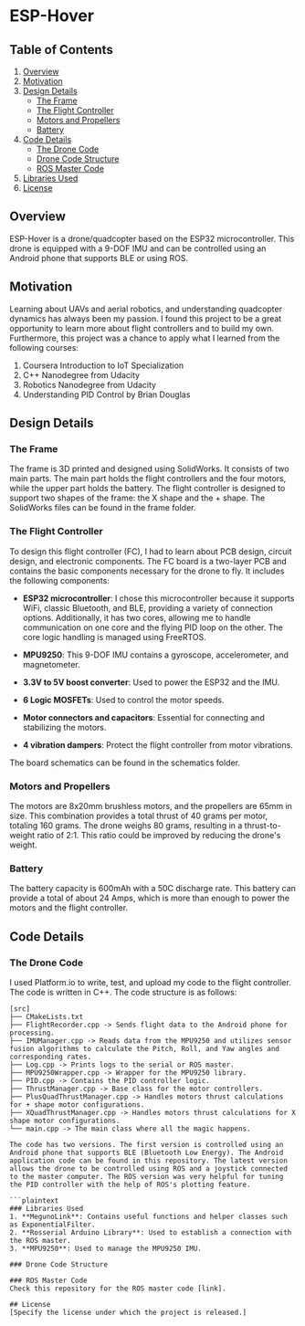 # ESP-Hover

## Table of Contents
1. [Overview](#overview)
2. [Motivation](#motivation)
3. [Design Details](#design-details)
   - [The Frame](#the-frame)
   - [The Flight Controller](#the-flight-controller)
   - [Motors and Propellers](#motors-and-propellers)
   - [Battery](#battery)
4. [Code Details](#code-details)
   - [The Drone Code](#the-drone-code)
   - [Drone Code Structure](#drone-code-structure)
   - [ROS Master Code](#ros-master-code)
5. [Libraries Used](#libraries-used)
6. [License](#license)

## Overview
ESP-Hover is a drone/quadcopter based on the ESP32 microcontroller. This drone is equipped with a 9-DOF IMU and can be controlled using an Android phone that supports BLE or using ROS.

## Motivation
Learning about UAVs and aerial robotics, and understanding quadcopter dynamics has always been my passion. I found this project to be a great opportunity to learn more about flight controllers and to build my own. Furthermore, this project was a chance to apply what I learned from the following courses:
1. Coursera Introduction to IoT Specialization
2. C++ Nanodegree from Udacity
3. Robotics Nanodegree from Udacity
4. Understanding PID Control by Brian Douglas

## Design Details

### The Frame
The frame is 3D printed and designed using SolidWorks. It consists of two main parts. The main part holds the flight controllers and the four motors, while the upper part holds the battery. The flight controller is designed to support two shapes of the frame: the X shape and the + shape. The SolidWorks files can be found in the frame folder.

### The Flight Controller
To design this flight controller (FC), I had to learn about PCB design, circuit design, and electronic components. The FC board is a two-layer PCB and contains the basic components necessary for the drone to fly. It includes the following components:

- **ESP32 microcontroller**: I chose this microcontroller because it supports WiFi, classic Bluetooth, and BLE, providing a variety of connection options. Additionally, it has two cores, allowing me to handle communication on one core and the flying PID loop on the other. The core logic handling is managed using FreeRTOS.
  
- **MPU9250**: This 9-DOF IMU contains a gyroscope, accelerometer, and magnetometer.

- **3.3V to 5V boost converter**: Used to power the ESP32 and the IMU.

- **6 Logic MOSFETs**: Used to control the motor speeds.

- **Motor connectors and capacitors**: Essential for connecting and stabilizing the motors.

- **4 vibration dampers**: Protect the flight controller from motor vibrations.

The board schematics can be found in the schematics folder.

### Motors and Propellers
The motors are 8x20mm brushless motors, and the propellers are 65mm in size. This combination provides a total thrust of 40 grams per motor, totaling 160 grams. The drone weighs 80 grams, resulting in a thrust-to-weight ratio of 2:1. This ratio could be improved by reducing the drone's weight.

### Battery
The battery capacity is 600mAh with a 50C discharge rate. This battery can provide a total of about 24 Amps, which is more than enough to power the motors and the flight controller.

## Code Details

### The Drone Code
I used Platform.io to write, test, and upload my code to the flight controller. The code is written in C++. The code structure is as follows:

```plaintext
[src]
├── CMakeLists.txt
├── FlightRecorder.cpp -> Sends flight data to the Android phone for processing.
├── IMUManager.cpp -> Reads data from the MPU9250 and utilizes sensor fusion algorithms to calculate the Pitch, Roll, and Yaw angles and corresponding rates.
├── Log.cpp -> Prints logs to the serial or ROS master.
├── MPU9250Wrapper.cpp -> Wrapper for the MPU9250 library.
├── PID.cpp -> Contains the PID controller logic.
├── ThrustManager.cpp -> Base class for the motor controllers.
├── PlusQuadThrustManager.cpp -> Handles motors thrust calculations for + shape motor configurations.
├── XQuadThrustManager.cpp -> Handles motors thrust calculations for X shape motor configurations.
└── main.cpp -> The main class where all the magic happens.

The code has two versions. The first version is controlled using an Android phone that supports BLE (Bluetooth Low Energy). The Android application code can be found in this repository. The latest version allows the drone to be controlled using ROS and a joystick connected to the master computer. The ROS version was very helpful for tuning the PID controller with the help of ROS's plotting feature.

```plaintext
### Libraries Used
1. **MegunoLink**: Contains useful functions and helper classes such as ExponentialFilter.
2. **Rosserial Arduino Library**: Used to establish a connection with the ROS master.
3. **MPU9250**: Used to manage the MPU9250 IMU.

### Drone Code Structure

### ROS Master Code
Check this repository for the ROS master code [link].

## License
[Specify the license under which the project is released.]
